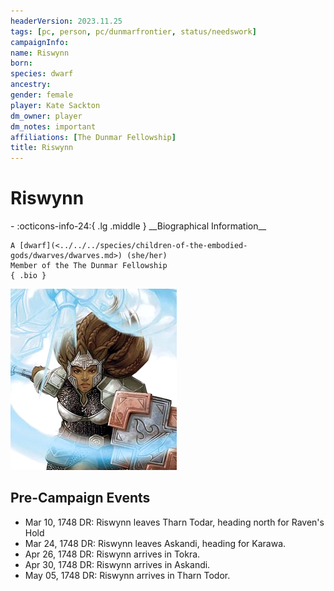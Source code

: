 ```yaml
---
headerVersion: 2023.11.25
tags: [pc, person, pc/dunmarfrontier, status/needswork]
campaignInfo:
name: Riswynn
born:
species: dwarf
ancestry:
gender: female
player: Kate Sackton
dm_owner: player
dm_notes: important
affiliations: [The Dunmar Fellowship]
title: Riswynn
---
```

# Riswynn
<div class="grid cards ext-narrow-margin ext-one-column" markdown>
- :octicons-info-24:{ .lg .middle } __Biographical Information__

    A [dwarf](<../../../species/children-of-the-embodied-gods/dwarves/dwarves.md>) (she/her)  
    Member of the The Dunmar Fellowship  
    { .bio }

</div>


![Riswynn](../../../assets/riswynn.png)

## Pre-Campaign Events
- Mar 10, 1748 DR: Riswynn leaves Tharn Todar, heading north for Raven's Hold
- Mar 24, 1748 DR: Riswynn leaves Askandi, heading for Karawa.
- Apr 26, 1748 DR: Riswynn arrives in Tokra.
- Apr 30, 1748 DR: Riswynn arrives in Askandi.
- May 05, 1748 DR: Riswynn arrives in Tharn Todor.